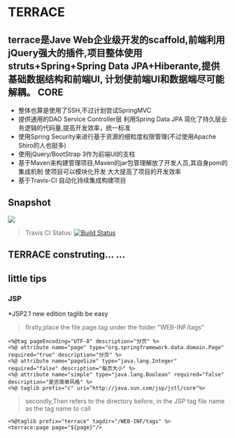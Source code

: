TERRACE
=======
 terrace是Jave Web企业级开发的scaffold,前端利用jQuery强大的插件,项目整体使用struts+Spring+Spring Data JPA+Hiberante,提供基础数据结构和前端UI,
 计划使前端UI和数据端尽可能解耦。
CORE
------------ 
* 整体也算是使用了SSH,不过计划尝试SpringMVC
* 提供通用的DAO Service Controller层 利用Spring Data JPA 简化了持久层业务逻辑的代码量,提高开发效率，统一标准
* 使用Spring Security来进行基于资源的细粒度权限管理(不过使用Apache Shiro的人也挺多)
* 使用jQuery/BootStrap 3作为前端UI的支柱
* 基于Maven来构建管理项目,Maven的jar包管理解放了开发人员,其自身pom的集成机制 使项目可以模块化开发 大大提高了项目的开发效率
* 基于Travis-CI 自动化持续集成构建项目
	
	
Snapshot
---------------
![](http://ww3.sinaimg.cn/mw690/6e748ab3jw1ec80d9zh3fj211i0h5did.jpg)
> Travis CI Status: [![Build Status](https://travis-ci.org/sdw2330976/terrace.png?branch=master)](https://travis-ci.org/sdw2330976/terrace)
## TERRACE construting... ...
little tips
------------
###  JSP
*JSP2.1 new edition taglib be easy</br>
> firstly,place the file page.tag under the folder "WEB-INF/tags"
```
<%@tag pageEncoding="UTF-8" description="分页" %>
<%@ attribute name="page" type="org.springframework.data.domain.Page" required="true" description="分页" %>
<%@ attribute name="pageSize" type="java.lang.Integer" required="false" description="每页大小" %>
<%@ attribute name="simple" type="java.lang.Boolean" required="false" description="是否简单风格" %>
<%@ taglib prefix="c" uri="http://java.sun.com/jsp/jstl/core"%>
```
> secondly,Then refers to the directory before, in the JSP tag file name as the tag name to call
```
<%@taglib prefix="terrace" tagdir="/WEB-INF/tags" %>
<terrace:page page="${page}"/>
```
